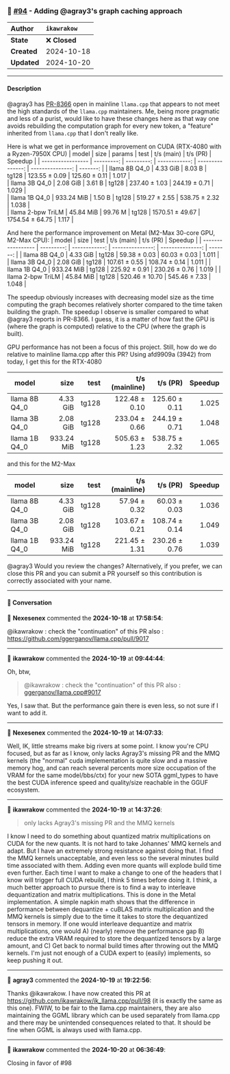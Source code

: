 ### 🔀 [#94](https://github.com/ikawrakow/ik_llama.cpp/pull/94) - Adding @agray3's graph caching approach

| **Author** | `ikawrakow` |
| :--- | :--- |
| **State** | ❌ **Closed** |
| **Created** | 2024-10-18 |
| **Updated** | 2024-10-20 |

---

#### Description

@agray3 has [PR-8366](https://github.com/ggerganov/llama.cpp/pull/8366) open in mainline `llama.cpp` that appears to not meet the high standards of the `llama.cpp` maintainers. Me, being more pragmatic and less of a purist, would like to have these changes here as that way one avoids rebuilding the computation graph for every new token, a "feature" inherited from `llama.cpp` that I don't really like.

Here is what we get in performance improvement on CUDA (RTX-4080 with a Ryzen-7950X CPU)
| model             |       size |     params |          test |    t/s (main)    |       t/s (PR)   |  Speedup |
| ----------------- | ---------: | ---------: | ------------: | ---------------: | ---------------: | -------: |
| llama 8B Q4_0     |   4.33 GiB |     8.03 B |         tg128 |    123.55 ± 0.09 |    125.60 ± 0.11 |  1.017   |   
| llama 3B Q4_0     |   2.08 GiB |     3.61 B |         tg128 |    237.40 ± 1.03 |    244.19 ± 0.71 |  1.029   |   
| llama 1B Q4_0     | 933.24 MiB |     1.50 B |         tg128 |    519.27 ± 2.55 |    538.75 ± 2.32 |  1.038   |   
| llama 2-bpw TriLM |  45.84 MiB |    99.76 M |         tg128 |  1570.51 ± 49.67 |  1754.54 ± 64.75 |  1.117   | 

And here the performance improvement on Metal (M2-Max 30-core GPU, M2-Max CPU):
| model             |       size |          test |      t/s (main)  |    t/s (PR)      |  Speedup |
| ----------------- | ---------: | ------------: | ---------------: | ---------------: | -------: |
| llama 8B Q4_0     |   4.33 GiB |         tg128 |     59.38 ± 0.03 |     60.03 ± 0.03 |  1.011   |
| llama 3B Q4_0     |   2.08 GiB |         tg128 |    107.61 ± 0.55 |    108.74 ± 0.14 |  1.011   |
| llama 1B Q4_0     | 933.24 MiB |         tg128 |    225.92 ± 0.91 |    230.26 ± 0.76 |  1.019   |
| llama 2-bpw TriLM |  45.84 MiB |         tg128 |   520.46 ± 10.70 |    545.46 ± 7.33 |  1.048   |

The speedup obviously increases with decreasing model size as the time computing the graph becomes relatively shorter compared to the time taken building the graph. The speedup I observe is smaller compared to what @agray3 reports in  PR-8366. I guess, it is a matter of how fast the GPU is (where the graph is computed) relative to the CPU (where the graph is built).

GPU performance has not been a focus of this project. Still, how do we do relative to mainline llama.cpp after this PR? Using afd9909a (3942) from today, I get this for the RTX-4080

| model          |       size |          test |        t/s (mainline)|      t/s (PR)    |  Speedup  |
| ---------------| ---------: | ------------: | -------------------: | ---------------: | --------: |
| llama 8B Q4_0  |   4.33 GiB |         tg128 |        122.48 ± 0.10 |    125.60 ± 0.11 |  1.025    |   
| llama 3B Q4_0  |   2.08 GiB |         tg128 |        233.04 ± 0.66 |    244.19 ± 0.71 |  1.048    |   
| llama 1B Q4_0  | 933.24 MiB |         tg128 |        505.63 ± 1.23 |    538.75 ± 2.32 |  1.065    |   
  
and this for the M2-Max


 | model          |       size |          test |      t/s (mainline)  |     t/s (PR)     |  Speedup |
| ---------------| ---------: | ------------: | -------------------: | ---------------: | -------: |
| llama 8B Q4_0  |   4.33 GiB |         tg128 |         57.94 ± 0.32 |     60.03 ± 0.03 |  1.036   |
| llama 3B Q4_0  |   2.08 GiB |         tg128 |        103.67 ± 0.21 |    108.74 ± 0.14 |  1.049   |
| llama 1B Q4_0  | 933.24 MiB |         tg128 |        221.45 ± 1.31 |    230.26 ± 0.76 |  1.039   |


@agray3 Would you review the changes? Alternatively, if you prefer, we can close this PR and you can submit a PR yourself so this contribution is correctly associated with your name.

---

#### 💬 Conversation

👤 **Nexesenex** commented the **2024-10-18** at **17:58:54**:<br>

@ikawrakow : check the "continuation" of this PR also :
https://github.com/ggerganov/llama.cpp/pull/9017

---

👤 **ikawrakow** commented the **2024-10-19** at **09:44:44**:<br>

Oh, btw, 

> @ikawrakow : check the "continuation" of this PR also :
> [ggerganov/llama.cpp#9017](https://github.com/ggerganov/llama.cpp/pull/9017)

Yes, I saw that. But the performance gain there is even less, so not sure if I want to add it.

---

👤 **Nexesenex** commented the **2024-10-19** at **14:07:33**:<br>

Well, IK, little streams make big rivers at some point.
I know you're CPU focused, but as far as I know, only lacks Agray3's missing PR and the MMQ kernels (the "normal" cuda implementation is quite slow and a massive memory hog, and can reach several percents more size occupation of the VRAM for the same model/bbs/ctx) for your new SOTA ggml_types to have the best CUDA inference speed and quality/size reachable in the GGUF ecosystem.

---

👤 **ikawrakow** commented the **2024-10-19** at **14:37:26**:<br>

> only lacks Agray3's missing PR and the MMQ kernels

I know I need to do something about quantized matrix multiplications on CUDA for the new quants. It is not hard to take Johannes' MMQ kernels and adapt. But I have an extremely strong resistance against doing that. I find the MMQ kernels unacceptable, and even less so the several minutes build time associated with them. Adding even more quants will explode build time even further. Each time I want to make a change to one of the headers that I know will trigger full CUDA rebuild, I think 5 times before doing it. I think, a much better approach to pursue there is to find a way to interleave dequantization and matrix multiplications. This is done in the Metal implementation. A simple napkin math shows that the difference in performance between dequantize + cuBLAS matrix multiplication and the MMQ kernels is simply due to the time it takes to store the dequantized tensors in memory. If one would interleave dequantize and matrix multiplications, one would A) (nearly) remove the performance gap B) reduce the extra VRAM required to store the dequantized tensors by a large amount, and C) Get back to normal build times after throwing out the MMQ kernels. I'm just not enough of a CUDA expert to (easily) implements, so keep pushing it out.

---

👤 **agray3** commented the **2024-10-19** at **19:22:56**:<br>

Thanks @ikawrakow. I have now created this PR at https://github.com/ikawrakow/ik_llama.cpp/pull/98 (it is exactly the same as this one). FWIW, to be fair to the llama.cpp maintainers, they are also maintaining the GGML library which can be used separately from llama.cpp and there may be unintended consequences related to that. It should be fine when GGML is always used with llama.cpp.

---

👤 **ikawrakow** commented the **2024-10-20** at **06:36:49**:<br>

Closing in favor of #98